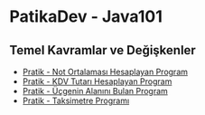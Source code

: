 # PatikaDev - Java101

## Temel Kavramlar ve Değişkenler

- [Pratik - Not Ortalaması Hesaplayan Program](https://github.com/aliulu0/PatikaDev-Java/tree/main/PATIKA-JAVA/Not%20Ortalamas%C4%B1%20Hesaplayan%20Program)
- [Pratik - KDV Tutarı Hesaplayan Program](https://github.com/aliulu0/PatikaDev-Java/blob/main/PATIKA-JAVA/KDV%20Tutar%C4%B1%20Hesaplayan%20Program)
- [Pratik - Üçgenin Alanını Bulan Program](https://github.com/aliulu0/PatikaDev-Java/tree/main/PATIKA-JAVA/%C3%9C%C3%A7genin%20Alan%C4%B1n%C4%B1%20Bulan%20Program)
- [Pratik - Taksimetre Programı](https://github.com/aliulu0/PatikaDev-Java/tree/main/PATIKA-JAVA/Taksimetre%20Program%C4%B1)
 
 
